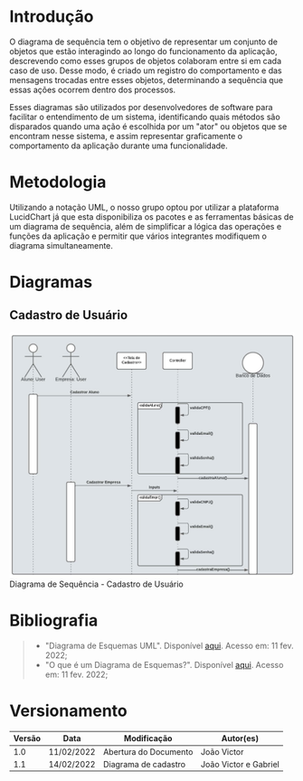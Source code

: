 # Introdução

O diagrama de sequência tem o objetivo de representar um conjunto de objetos que estão interagindo ao longo do funcionamento da aplicação, descrevendo como esses grupos de objetos colaboram entre si em cada caso de uso. Desse modo, é criado um registro do comportamento e das mensagens trocadas entre esses objetos, determinando a sequência que essas ações ocorrem dentro dos processos.

Esses diagramas são utilizados por desenvolvedores de software para facilitar o entendimento de um sistema, identificando quais métodos são disparados quando uma ação é escolhida por um "ator" ou objetos que se encontram nesse sistema, e assim representar graficamente o comportamento da aplicação durante uma funcionalidade.

# Metodologia

Utilizando a notação UML, o nosso grupo optou por utilizar a plataforma LucidChart já que esta disponibiliza os pacotes e as ferramentas básicas de um diagrama de sequência, além de simplificar a lógica das operações e funções da aplicação e permitir que vários integrantes modifiquem o diagrama simultaneamente.

# Diagramas
## Cadastro de Usuário

<img src="../../../assets/Modelagem/DiagramaSequencia/diagramaCadastro.jpeg"  width="600px">

<figcaption> Diagrama de Sequência - Cadastro de Usuário</figcaption>

# Bibliografia

> - "Diagrama de Esquemas UML". Disponível [aqui](https://support.microsoft.com/pt-br/office/criar-um-diagrama-de-sequ%C3%AAncia-uml-c61c371b-b150-4958-b128-902000133b26). Acesso em: 11 fev. 2022;
> - "O que é um Diagrama de Esquemas?". Disponível [aqui](https://www.lucidchart.com/pages/pt/o-que-e-diagrama-de-sequencia-uml). Acesso em: 11 fev. 2022;
 
# Versionamento

Versão | Data | Modificação | Autor(es) |
|--|--|--|--|
|1.0| 11/02/2022 | Abertura do Documento | João Victor |
|1.1| 14/02/2022 | Diagrama de cadastro | João Victor e Gabriel|